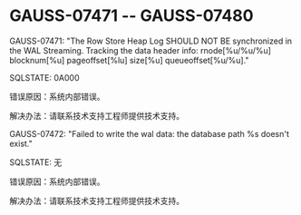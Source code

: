 # GAUSS-07471 -- GAUSS-07480<a name="ZH-CN_TOPIC_0302072982"></a>

GAUSS-07471: "The Row Store Heap Log SHOULD NOT BE synchronized in the WAL Streaming. Tracking the data header info: rnode\[%u/%u/%u\] blocknum\[%u\] pageoffset\[%lu\] size\[%u\] queueoffset\[%u/%u\]."

SQLSTATE: 0A000

错误原因：系统内部错误。

解决办法：请联系技术支持工程师提供技术支持。

GAUSS-07472: "Failed to write the wal data: the database path %s doesn't exist."

SQLSTATE: 无

错误原因：系统内部错误。

解决办法：请联系技术支持工程师提供技术支持。

